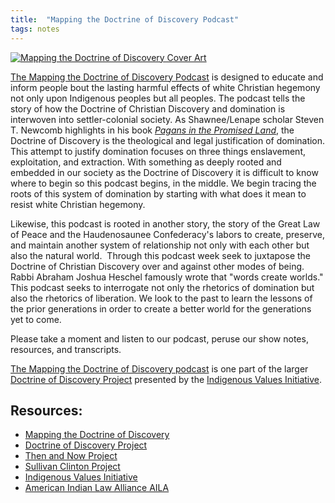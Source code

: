 ```yaml
---
title:  "Mapping the Doctrine of Discovery Podcast"
tags: notes
---
```

[![Mapping the Doctrine of Discovery Cover Art](/assets/img/mapping-doctrine-of-discovery-favicon.webp)](https://podcast.doctrineofdiscovery.org/about/)

[The Mapping the Doctrine of Discovery Podcast](https://podcast.doctrineofdiscovery.org) is designed to educate and inform people bout the lasting harmful effects of white Christian hegemony not only upon Indigenous peoples but all peoples. The podcast tells the story of how the Doctrine of Christian Discovery and domination is interwoven into settler-colonial society. As Shawnee/Lenape scholar Steven T. Newcomb highlights in his book [*Pagans in the Promised Land*](https://www.chicagoreviewpress.com/pagans-in-the-promised-land-products-9781555916428.php), the Doctrine of Discovery is the theological and legal justification of domination. This attempt to justify domination focuses on three things enslavement, exploitation, and extraction. With something as deeply rooted and embedded in our society as the Doctrine of Discovery it is difficult to know where to begin so this podcast begins, in the middle. We begin tracing the roots of this system of domination by starting with what does it mean to resist white Christian hegemony.

Likewise, this podcast is rooted in another story, the story of the Great Law of Peace and the Haudenosaunee Confederacy's labors to create, preserve, and maintain another system of relationship not only with each other but also the natural world.  Through this podcast week seek to juxtapose the Doctrine of Christian Discovery over and against other modes of being. Rabbi Abraham Joshua Heschel famously wrote that "words create worlds." This podcast seeks to interrogate not only the rhetorics of domination but also the rhetorics of liberation. We look to the past to learn the lessons of the prior generations in order to create a better world for the generations yet to come.

Please take a moment and listen to our podcast, peruse our show notes, resources, and transcripts.

[The Mapping the Doctrine of Discovery podcast](https://podcast.doctrineofdiscovery.org) is one part of the larger [Doctrine of Discovery Project](https://doctrineofdiscovery.org) presented by the [Indigenous Values Initiative](https://indigenousvalues.org/).

<div id='buzzsprout-large-player'></div><script type='text/javascript' charset='utf-8' src='https://www.buzzsprout.com/1926214.js?container_id=buzzsprout-large-player&player=large'></script>


## Resources:

- [Mapping the Doctrine of Discovery](https://podcast.doctrineofdiscovery.org)
- [Doctrine of Discovery Project](https://doctrineofdiscovery.org)
- [Then and Now Project](https://www.thenandnow.us/)
- [Sullivan Clinton Project](https://www.sullivanclinton.com/)
- [Indigenous Values Initiative](https://indigenousvalues.org/)
- [American Indian Law Alliance AILA](https://aila.ngo)